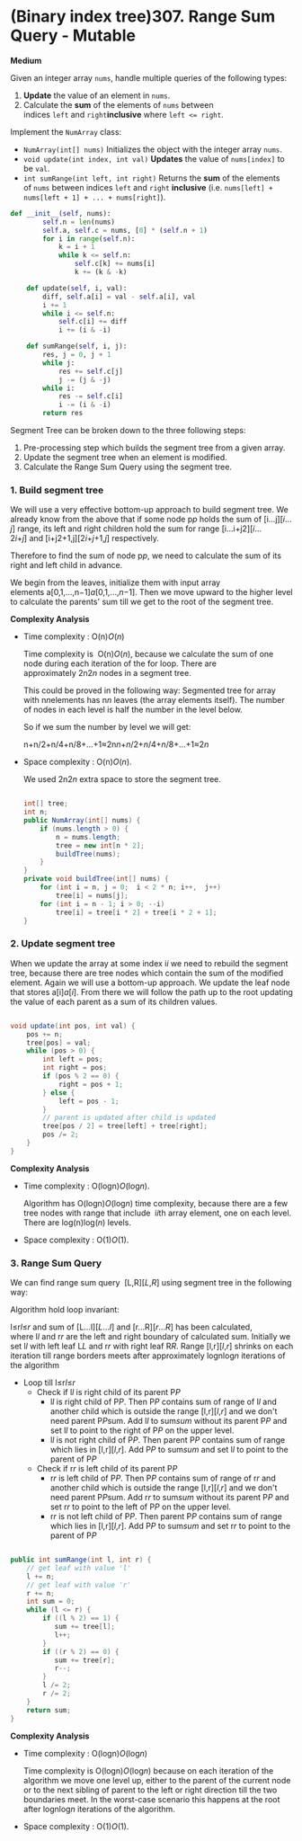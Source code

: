 # (Binary index tree)307. Range Sum Query - Mutable

**Medium**

Given an integer array `nums`, handle multiple queries of the following types:

1. **Update** the value of an element in `nums`.
2. Calculate the **sum** of the elements of `nums` between indices `left` and `right`**inclusive** where `left <= right`.

Implement the `NumArray` class:

- `NumArray(int[] nums)` Initializes the object with the integer array `nums`.
- `void update(int index, int val)` **Updates** the value of `nums[index]` to be `val`.
- `int sumRange(int left, int right)` Returns the **sum** of the elements of `nums` between indices `left` and `right` **inclusive** (i.e. `nums[left] + nums[left + 1] + ... + nums[right]`).

```python
def __init__(self, nums):
        self.n = len(nums)
        self.a, self.c = nums, [0] * (self.n + 1)
        for i in range(self.n):
            k = i + 1
            while k <= self.n:
                self.c[k] += nums[i]
                k += (k & -k)

    def update(self, i, val):
        diff, self.a[i] = val - self.a[i], val
        i += 1
        while i <= self.n:
            self.c[i] += diff
            i += (i & -i)

    def sumRange(self, i, j):
        res, j = 0, j + 1
        while j:
            res += self.c[j]
            j -= (j & -j)
        while i:
            res -= self.c[i]
            i -= (i & -i)
        return res
```

Segment Tree can be broken down to the three following steps:

1. Pre-processing step which builds the segment tree from a given array.
2. Update the segment tree when an element is modified.
3. Calculate the Range Sum Query using the segment tree.

### **1. Build segment tree**

We will use a very effective bottom-up approach to build segment tree. We already know from the above that if some node p*p* holds the sum of [i…j][*i*…*j*] range, its left and right children hold the sum for range [i…i+j2][*i*…2*i*+*j*] and [i+j2+1,j][2*i*+*j*+1,*j*] respectively.

Therefore to find the sum of node p*p*, we need to calculate the sum of its right and left child in advance.

We begin from the leaves, initialize them with input array elements a[0,1,…,n−1]*a*[0,1,…,*n*−1]. Then we move upward to the higher level to calculate the parents' sum till we get to the root of the segment tree.

**Complexity Analysis**

- Time complexity : O(n)*O*(*n*)
    
    Time complexity is  O(n)*O*(*n*), because we calculate the sum of one node during each iteration of the for loop. There are approximately 2n2*n* nodes in a segment tree.
    
    This could be proved in the following way: Segmented tree for array with n*n*elements has n*n* leaves (the array elements itself). The number of nodes in each level is half the number in the level below.
    
    So if we sum the number by level we will get:
    
    n+n/2+n/4+n/8+…+1≈2n*n*+*n*/2+*n*/4+*n*/8+…+1≈2*n*
    
- Space complexity : O(n)*O*(*n*).
    
    We used 2n2*n* extra space to store the segment tree.
    
    ```java
    
    int[] tree;
    int n;
    public NumArray(int[] nums) {
        if (nums.length > 0) {
            n = nums.length;
            tree = new int[n * 2];
            buildTree(nums);
        }
    }
    private void buildTree(int[] nums) {
        for (int i = n, j = 0;  i < 2 * n; i++,  j++)
            tree[i] = nums[j];
        for (int i = n - 1; i > 0; --i)
            tree[i] = tree[i * 2] + tree[i * 2 + 1];
    }
    ```
    

### **2. Update segment tree**

When we update the array at some index i*i* we need to rebuild the segment tree, because there are tree nodes which contain the sum of the modified element. Again we will use a bottom-up approach. We update the leaf node that stores a[i]*a*[*i*]. From there we will follow the path up to the root updating the value of each parent as a sum of its children values.

```java

void update(int pos, int val) {
    pos += n;
    tree[pos] = val;
    while (pos > 0) {
        int left = pos;
        int right = pos;
        if (pos % 2 == 0) {
            right = pos + 1;
        } else {
            left = pos - 1;
        }
        // parent is updated after child is updated
        tree[pos / 2] = tree[left] + tree[right];
        pos /= 2;
    }
}
```

**Complexity Analysis**

- Time complexity : O(log⁡n)*O*(log*n*).
    
    Algorithm has O(log⁡n)*O*(log*n*) time complexity, because there are a few tree nodes with range that include  i*i*th array element, one on each level. There are log⁡(n)log(*n*) levels.
    
- Space complexity : O(1)*O*(1).

### **3. Range Sum Query**

We can find range sum query  [L,R][*L*,*R*] using segment tree in the following way:

Algorithm hold loop invariant:

l≤r*l*≤*r* and sum of [L…l][*L*…*l*] and [r…R][*r*…*R*] has been calculated, where l*l* and r*r* are the left and right boundary of calculated sum. Initially we set l*l* with left leaf L*L* and r*r* with right leaf R*R*. Range [l,r][*l*,*r*] shrinks on each iteration till range borders meets after approximately log⁡nlog*n* iterations of the algorithm

- Loop till l≤r*l*≤*r*
    - Check if l*l* is right child of its parent P*P*
        - l*l* is right child of P*P*. Then P*P* contains sum of range of l*l* and another child which is outside the range [l,r][*l*,*r*] and we don't need parent P*P*sum. Add l*l* to sum*sum* without its parent P*P* and set l*l* to point to the right of P*P* on the upper level.
        - l*l* is not right child of P*P*. Then parent P*P* contains sum of range which lies in [l,r][*l*,*r*]. Add P*P* to sum*sum* and set l*l* to point to the parent of P*P*
    - Check if r*r* is left child of its parent P*P*
        - r*r* is left child of P*P*. Then P*P* contains sum of range of r*r* and another child which is outside the range [l,r][*l*,*r*] and we don't need parent P*P*sum. Add r*r* to sum*sum* without its parent P*P* and set r*r* to point to the left of P*P* on the upper level.
        - r*r* is not left child of P*P*. Then parent P*P* contains sum of range which lies in [l,r][*l*,*r*]. Add P*P* to sum*sum* and set r*r* to point to the parent of P*P*

```java

public int sumRange(int l, int r) {
    // get leaf with value 'l'
    l += n;
    // get leaf with value 'r'
    r += n;
    int sum = 0;
    while (l <= r) {
        if ((l % 2) == 1) {
           sum += tree[l];
           l++;
        }
        if ((r % 2) == 0) {
           sum += tree[r];
           r--;
        }
        l /= 2;
        r /= 2;
    }
    return sum;
}
```

**Complexity Analysis**

- Time complexity : O(log⁡n)*O*(log*n*)
    
    Time complexity is O(log⁡n)*O*(log*n*) because on each iteration of the algorithm we move one level up, either to the parent of the current node or to the next sibling of parent to the left or right direction till the two boundaries meet. In the worst-case scenario this happens at the root after log⁡nlog*n* iterations of the algorithm.
    
- Space complexity : O(1)*O*(1).

```java

```